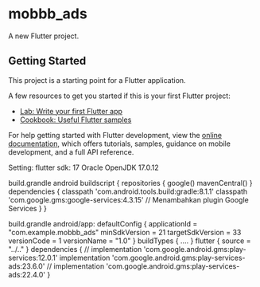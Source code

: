 # mobbb_ads

A new Flutter project.

## Getting Started

This project is a starting point for a Flutter application.

A few resources to get you started if this is your first Flutter project:

- [Lab: Write your first Flutter app](https://docs.flutter.dev/get-started/codelab)
- [Cookbook: Useful Flutter samples](https://docs.flutter.dev/cookbook)

For help getting started with Flutter development, view the
[online documentation](https://docs.flutter.dev/), which offers tutorials,
samples, guidance on mobile development, and a full API reference.

Setting:
flutter sdk: 17 Oracle OpenJDK 17.0.12

build.grandle android
buildscript {
repositories {
google()
mavenCentral()
}
dependencies {
classpath 'com.android.tools.build:gradle:8.1.1'
classpath 'com.google.gms:google-services:4.3.15'  // Menambahkan plugin Google Services
}
}

build.grandle android/app:
defaultConfig {
applicationId = "com.example.mobbb_ads"
minSdkVersion = 21
targetSdkVersion = 33
versionCode = 1
versionName = "1.0"
}
buildTypes {
....
}
flutter {
source = "../.."
}
dependencies {
//    implementation 'com.google.android.gms:play-services:12.0.1'
implementation 'com.google.android.gms:play-services-ads:23.6.0'
//    implementation 'com.google.android.gms:play-services-ads:22.4.0'
}